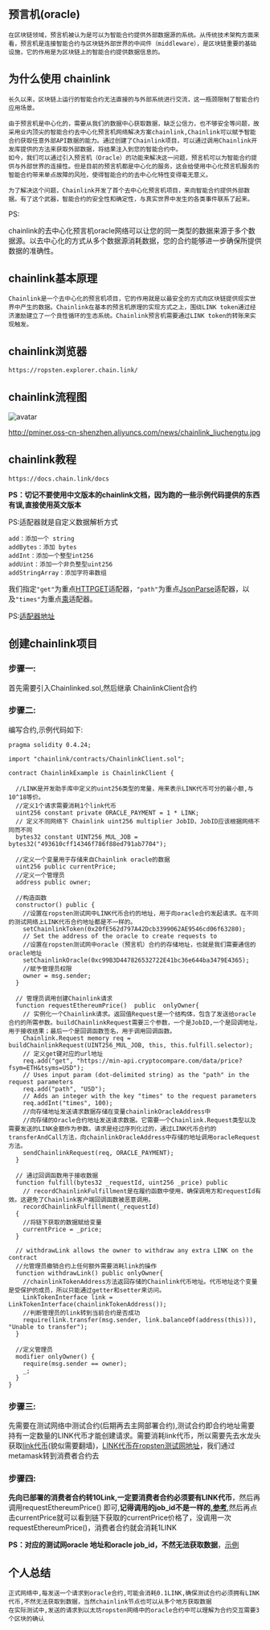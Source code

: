 

## 预言机(oracle)

```
在区块链领域，预言机被认为是可以为智能合约提供外部数据源的系统。从传统技术架构方面来看，预言机是连接智能合约与区块链外部世界的中间件（middleware），是区块链重要的基础设施，它的作用是为区块链上的智能合约提供数据信息的。
```



## 为什么使用 chainlink

```
长久以来，区块链上运行的智能合约无法直接的与外部系统进行交流，这一瓶颈限制了智能合约应用场景。

由于预言机是中心化的，需要从我们的数据中心获取数据，缺乏公信力，也不够安全等问题，故采用业内顶尖的智能合约去中心化预言机网络解决方案chainlink,Chainlink可以赋予智能合约获取任意外部API数据的能力。通过创建了Chainlink项目，可以通过调用Chainlink开发库提供的方法来获取外部数据，将结果注入到您的智能合约中。
如今，我们可以通过引入预言机（Oracle）的功能来解决这一问题，预言机可以为智能合约提供与外部世界的连接性。但是目前的预言机都是中心化的服务，这会给使用中心化预言机服务的智能合约带来单点故障的风险，使得智能合约的去中心化特性变得毫无意义。

为了解决这个问题，Chainlink开发了首个去中心化预言机项目，来向智能合约提供外部数据。有了这个武器，智能合约的安全性和确定性，与真实世界中发生的各类事件联系了起来。
```

PS:

chainlink的去中心化预言机oracle网络可以让您的同一类型的数据来源于多个数据源。以去中心化的方式从多个数据源消耗数据，您的合约能够进一步确保所提供数据的准确性。



## chainlink基本原理

```
Chainlink是一个去中心化的预言机项目，它的作用就是以最安全的方式向区块链提供现实世界中产生的数据。Chainlink在基本的预言机原理的实现方式之上，围绕LINK token通过经济激励建立了一个良性循环的生态系统。Chainlink预言机需要通过LINK token的转账来实现触发。
```



## chainlink浏览器

```
https://ropsten.explorer.chain.link/
```





## chainlink流程图

![avatar](http://pminer.oss-cn-shenzhen.aliyuncs.com/news/chainlink_liuchengtu.jpg)

http://pminer.oss-cn-shenzhen.aliyuncs.com/news/chainlink_liuchengtu.jpg



## chainlink教程

```
https://docs.chain.link/docs
```

**PS：切记不要使用中文版本的chainlink文档，因为跑的一些示例代码提供的东西有误,直接使用英文版本**

PS:适配器就是自定义数据解析方式 

```
add：添加一个 string
addBytes：添加 bytes
addInt：添加一个整型int256
addUint：添加一个非负整型uint256
addStringArray：添加字符串数组
```

我们指定`"get"`为重点[HTTPGET](https://docs.chain.link/docs/adapters#section-httpget)适配器，`"path"`为重点[JsonParse](https://docs.chain.link/docs/adapters#section-jsonparse)适配器，以及`"times"`为重点[乘](https://docs.chain.link/docs/adapters#section-multiply)适配器。

PS:[适配器地址](https://docs.chain.link/docs/adapters)



##  创建chainlink项目

### 步骤一:

首先需要引入Chainlinked.sol,然后继承 ChainlinkClient合约

### 步骤二:

编写合约,示例代码如下:

```
pragma solidity 0.4.24;

import "chainlink/contracts/ChainlinkClient.sol";

contract ChainlinkExample is ChainlinkClient {
  
  //LINK是开发助手库中定义的uint256类型的常量，用来表示LINK代币可分的最小额,与10^18等价。
  //定义1个请求需要消耗1个link代币
  uint256 constant private ORACLE_PAYMENT = 1 * LINK;
  // 定义不同网络下 Chainlink uint256 multiplier JobID，JobID应该根据网络不同而不同
  bytes32 constant UINT256_MUL_JOB = bytes32("493610cff14346f786f88ed791ab7704");

  //定义一个变量用于存储来自Chainlink oracle的数据
  uint256 public currentPrice;
  //定义一个管理员
  address public owner;

  //构造函数
  constructor() public {
    //设置在ropsten测试网中LINK代币合约的地址，用于向oracle合约发起请求。在不同的测试网络上LINK代币合约地址都是不一样的。
    setChainlinkToken(0x20fE562d797A42Dcb3399062AE9546cd06f63280);
    // Set the address of the oracle to create requests to
    //设置在ropsten测试网中oracle（预言机）合约的存储地址，也就是我们需要通信的oracle地址
    setChainlinkOracle(0xc99B3D447826532722E41bc36e644ba3479E4365);
    //赋予管理员权限
    owner = msg.sender;
  }

  // 管理员调用创建Chainlink请求
  function requestEthereumPrice()  public  onlyOwner{
    // 实例化一个Chainlink请求。返回值Request是一个结构体，包含了发送给oracle合约的所需参数。buildChainlinkRequest需要三个参数，一个是JobID,一个是回调地址，用于接收结果；最后一个是回调函数签名，用于调用回调函数。
    Chainlink.Request memory req = buildChainlinkRequest(UINT256_MUL_JOB, this, this.fulfill.selector);
    // 定义get键对应的url地址
    req.add("get", "https://min-api.cryptocompare.com/data/price?fsym=ETH&tsyms=USD");
    // Uses input param (dot-delimited string) as the "path" in the request parameters
    req.add("path", "USD");
    // Adds an integer with the key "times" to the request parameters
    req.addInt("times", 100);
    //向存储地址发送请求数据存储在变量chainlinkOracleAddress中
    //向存储的Oracle合约地址发送请求数据。它需要一个Chainlink.Request类型以及需要发送的LINK金额作为参数。请求是经过序列化过的，通过LINK代币合约的transferAndCall方法，向chainlinkOracleAddress中存储的地址调用oracleRequest方法。
    sendChainlinkRequest(req, ORACLE_PAYMENT);
  }

  // 通过回调函数用于接收数据
  function fulfill(bytes32 _requestId, uint256 _price) public
    // recordChainlinkFulfillment是在履约函数中使用，确保调用方和requestId有效。这避免了Chainlink客户端回调函数被恶意调用。
    recordChainlinkFulfillment(_requestId)
  {
    //将链下获取的数据赋给变量
    currentPrice = _price;
  }
  
  // withdrawLink allows the owner to withdraw any extra LINK on the contract
  //允管理员撤销合约上任何额外需要消耗link的操作
  function withdrawLink() public onlyOwner{
    //chainlinkTokenAddress方法返回存储的Chainlink代币地址。代币地址这个变量是受保护的成员，所以只能通过getter和setter来访问。
    LinkTokenInterface link = LinkTokenInterface(chainlinkTokenAddress());
    //判断管理员的link转到当前合约是否成功
    require(link.transfer(msg.sender, link.balanceOf(address(this))), "Unable to transfer");
  }
  
  //定义管理员
  modifier onlyOwner() {
    require(msg.sender == owner);
    _;
  }
}
```



### 步骤三:

先需要在测试网络中测试合约(后期再去主网部署合约),测试合约即合约地址需要持有一定数量的LINK代币才能创建请求。需要消耗link代币，所以需要先去水龙头获取[link代币](https://ropsten.chain.link/)(貌似需要翻墙)，[LINK代币在ropsten测试网地址](0x20fE562d797A42Dcb3399062AE9546cd06f63280)，我们通过metamask转到消费者合约去



### 步骤四:

**先向已部署的消费者合约转10Link,一定要消费者合约必须要有LINK代币**，然后再调用requestEthereumPrice() 即可,**记得调用的job_id不是一样的[,参考](https://docs.chain.link/docs/use-your-first-contract)**,然后再点击currentPrice就可以看到链下获取的currentPrice价格了，没调用一次requestEthereumPrice()，消费者合约就会消耗1LINK

**PS：对应的测试网oracle 地址和oracle job_id，不然无法获取数据**，[示例](https://docs.chain.link/docs/use-your-first-contract)







## 个人总结

```
正式网络中,每发送一个请求到oracle合约,可能会消耗0.1LINK,确保测试合约必须拥有LINK代币,不然无法获取到数据，当然chainlink节点也可以从多个地方获取数据
在实际测试中,发送的请求到以太坊ropsten网络中的oracle合约中可以理解为合约交互需要3个区块的确认
```

